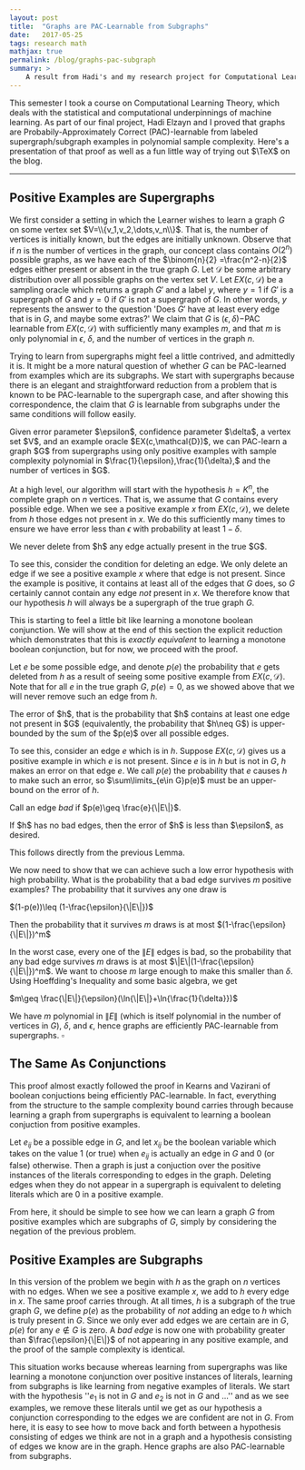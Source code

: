 ```yaml
---
layout: post
title:  "Graphs are PAC-Learnable from Subgraphs"
date:   2017-05-25
tags: research math
mathjax: true
permalink: /blog/graphs-pac-subgraph
summary: >
    A result from Hadi's and my research project for Computational Learning Theory, and an excuse to practice $\rm\LaTeX$ for the website.
---
```


This semester I took a course on Computational Learning Theory, which deals with the statistical and computational underpinnings of machine learning.  As part of our final project, Hadi Elzayn and I proved that graphs are Probabily-Approximately Correct (PAC)-learnable from labeled supergraph/subgraph examples in polynomial sample complexity.  Here's a presentation of that proof as well as a fun little way of trying out $\TeX$ on the blog.

----


## Positive Examples are Supergraphs

We first consider a setting in which the Learner wishes to learn a graph $G$  on some vertex set $V=\\{v_1,v_2,\dots,v_n\\}$.  That is, the number of vertices is initially known, but the edges are initially unknown.  Observe that if $n$ is the number of vertices in the graph, our concept class contains $O(2^n)$ possible graphs, as we have each of the $\binom{n}{2} =\frac{n^2-n}{2}$ edges either present or absent in the true graph $G$.  Let $\mathcal{D}$ be some arbitrary distribution over all possible graphs on the vertex set $V$.  Let $EX(c,\mathcal{D})$ be a sampling oracle which returns a graph $G'$ and a label $y$, where $y=1$ if $G'$ is a supergraph of $G$ and $y=0$ if $G'$ is not a supergraph of $G$.  In other words, $y$ represents the answer to the question 'Does $G'$ have at least every edge that is in $G$, and maybe some extras?'  We claim that $G$ is $(\epsilon,\delta)-$PAC learnable from $EX(c,\mathcal{D})$ with sufficiently many examples $m$, and that $m$ is only polynomial in $\epsilon$, $\delta$, and the number of vertices in the graph $n$.







Trying to learn from supergraphs might feel a little contrived, and admittedly it is.  It might be a more natural question of whether $G$ can be PAC-learned from examples which are its subgraphs.  We start with supergraphs because there is an elegant and straightforward reduction from a problem that is known to be PAC-learnable to the supergraph case, and after showing this correspondence, the claim that $G$ is learnable from subgraphs under the same conditions will follow easily.







<div class="theorem">
Given error parameter $\epsilon$, confidence parameter $\delta$, a vertex set $V$, and an example oracle $EX(c,\mathcal{D})$, we can PAC-learn a graph $G$ from supergraphs using only positive examples with sample complexity polynomial in $\frac{1}{\epsilon},\frac{1}{\delta},$ and the number of vertices in $G$.
</div>


At a high level, our algorithm will start with the hypothesis $h=K^n$, the complete graph on $n$ vertices. That is, we assume that $G$ contains every possible edge. When we see a positive example $x$ from $EX(c,\mathcal{D})$, we delete from $h$ those edges not present in $x$.  We do this sufficiently many times to ensure we have error less than $\epsilon$ with probability at least $1-\delta$.


<div class="lemma">
We never delete from $h$ any edge actually present in the true $G$.
</div>

To see this, consider the condition for deleting an edge.  We only delete an edge if we see a positive example $x$ where that edge is not present.  Since the example is positive, it contains at least all of the edges that $G$ does, so $G$ certainly cannot contain any edge *not* present in $x$.  We therefore know that our hypothesis $h$ will always be a supergraph of the true graph $G$.

This is starting to feel a little bit like learning a monotone boolean conjunction.  We will show at the end of this section the explicit reduction which demonstrates that this is *exactly equivalent* to learning a monotone boolean conjunction, but for now, we proceed with the proof.

Let $e$ be some possible edge, and denote $p(e)$ the probability that $e$ gets deleted from $h$ as a result of seeing some positive example from $EX(c,\mathcal{D})$.  Note that for all $e$ in the true graph $G$, $p(e)=0$, as we showed above that we will never remove such an edge from $h$.


<div class="lemma">
The error of $h$, that is the probability that $h$ contains at least one edge not present in $G$ (equivalently, the probability that $h\neq G$) is upper-bounded by the sum of the $p(e)$ over all possible edges.
</div>


To see this, consider an edge $e$ which is in $h$.  Suppose $EX(c,\mathcal{D})$ gives us a positive example in which $e$ is not present. Since $e$ is in $h$ but is not in $G$, $h$ makes an error on that edge $e$.  We call $p(e)$ the probability that $e$ causes $h$ to make such an error, so $\sum\limits_{e\in G}p(e)$ must be an upper-bound on the error of $h$.

Call an edge *bad* if $p(e)\geq \frac{e}{\|E\|}$.


<div class="lemma">
If $h$ has no bad edges, then the error of $h$ is less than $\epsilon$, as desired.
</div>


This follows directly from the previous Lemma.

We now need to show that we can achieve such a low error hypothesis with high probability.  What is the probability that a bad edge survives $m$ positive examples?  The probability that it survives any one draw is 

$(1-p(e))\leq (1-\frac{\epsilon}{\|E\|})$

Then the probability that it survives $m$ draws is at most $(1-\frac{\epsilon}{\|E\|})^m$

In the worst case, every one of the $\|E\|$ edges is bad, so the probability that any bad edge survives $m$ draws is at most $\|E\|(1-\frac{\epsilon}{\|E\|})^m$.  We want to choose $m$ large enough to make this smaller than $\delta$.  Using Hoeffding's Inequality and some basic algebra, we get 

$m\geq \frac{\|E\|}{\epsilon}(\ln{\|E\|}+\ln{\frac{1}{\delta}})$

We have $m$ polynomial in $\|E\|$ (which is itself polynomial in the number of vertices in $G$), $\delta$, and $\epsilon$, hence graphs are efficiently PAC-learnable from supergraphs. $\square$

## The Same As Conjunctions

This proof almost exactly followed the proof in Kearns and Vazirani of boolean conjuctions being efficiently PAC-learnable.  In fact, everything from the structure to the sample complexity bound carries through because learning a graph from supergraphs is equivalent to learning a boolean conjuction from positive examples.

Let $e_{ij}$ be a possible edge in $G$, and let $x_{ij}$ be the boolean variable which takes on the value $1$ (or true) when $e_{ij}$ is actually an edge in $G$ and $0$ (or false) otherwise.  Then a graph is just a conjuction over the positive instances of the literals corresponding to edges in the graph.  Deleting edges when they do not appear in a supergraph is equivalent to deleting literals which are $0$ in a positive example.

From here, it should be simple to see how we can learn a graph $G$ from positive examples which are subgraphs of $G$, simply by considering the negation of the previous problem.

## Positive Examples are Subgraphs

In this version of the problem we begin with $h$ as the graph on $n$ vertices with no edges.  When we see a positive example $x$, we add to $h$ every edge in $x$.  The same proof carries through.  At all times, $h$ is a subgraph of the true graph $G$, we define $p(e)$ as the probability of *not* adding an edge to $h$ which is truly present in $G$.  Since we only ever add edges we are certain are in $G$, $p(e)$ for any $e\notin G$ is zero.  A *bad edge* is now one with probability greater than $\frac{\epsilon}{\|E\|}$ of not appearing in any positive example, and the proof of the sample complexity is identical.

This situation works because whereas learning from supergraphs was like learning a monotone conjunction over positive instances of literals, learning from subgraphs is like learning from negative examples of literals.  We start with the hypothesis ''$e_1$ is not in $G$ and $e_2$ is not in $G$ and ...'' and as we see examples, we remove these literals until we get as our hypothesis a conjunction corresponding to the edges we are confident are not in $G$.  From here, it is easy to see how to move back and forth between a hypothesis consisting of edges we think are not in a graph and a hypothesis consisting of edges we know are in the graph.   Hence graphs are also PAC-learnable from subgraphs.




